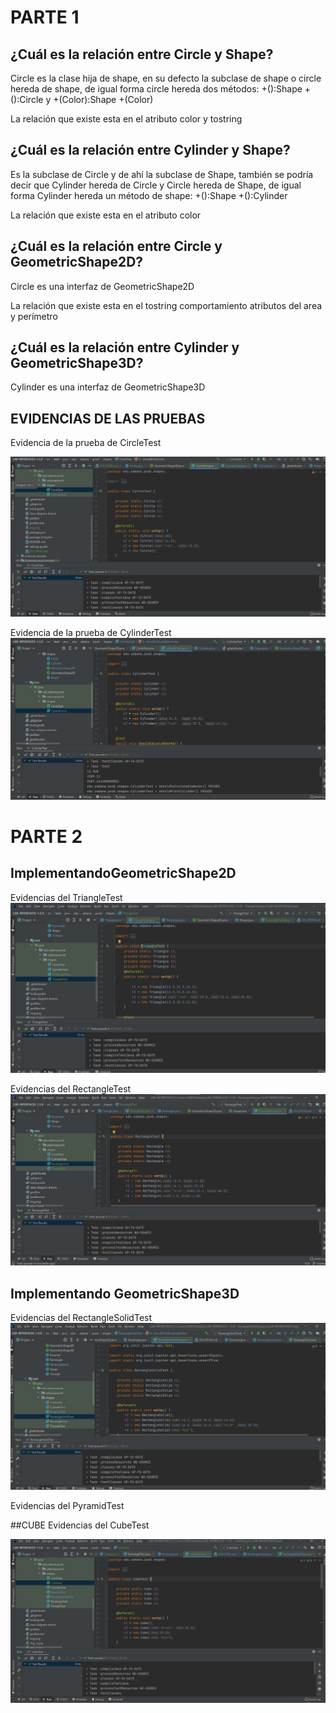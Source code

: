 # PARTE 1
## ¿Cuál es la relación entre Circle y Shape?
Circle es la clase hija de shape, en su defecto la subclase de shape o circle hereda de shape, de igual forma circle hereda dos métodos: +():Shape  +():Circle  y +(Color):Shape  +(Color)

La relación que existe esta en el atributo color y tostring

## ¿Cuál es la relación entre Cylinder y Shape?
Es la subclase de Circle y de ahí la subclase de Shape, también se podría decir que Cylinder hereda de Circle y Circle hereda de Shape, de igual forma Cylinder hereda un método de shape: +():Shape  +():Cylinder

La relación que existe esta en el atributo color

## ¿Cuál es la relación entre Circle y GeometricShape2D?
Circle es una interfaz de GeometricShape2D

La relación que existe esta en el tostring comportamiento atributos del area y perímetro 
## ¿Cuál es la relación entre Cylinder y GeometricShape3D?
Cylinder es una interfaz de GeometricShape3D

## EVIDENCIAS DE LAS PRUEBAS

Evidencia de la prueba de CircleTest

![img_1.png](img_1.png)

Evidencia de la prueba de CylinderTest
![img.png](img.png)

# PARTE 2

## ImplementandoGeometricShape2D

Evidencias del TriangleTest
![img_2.png](img_2.png)

Evidencias del RectangleTest 
![img_3.png](img_3.png)

## Implementando GeometricShape3D

Evidencias del RectangleSolidTest
![img_5.png](img_5.png)

Evidencias del PyramidTest



##CUBE
Evidencias del CubeTest

![img_6.png](img_6.png)


